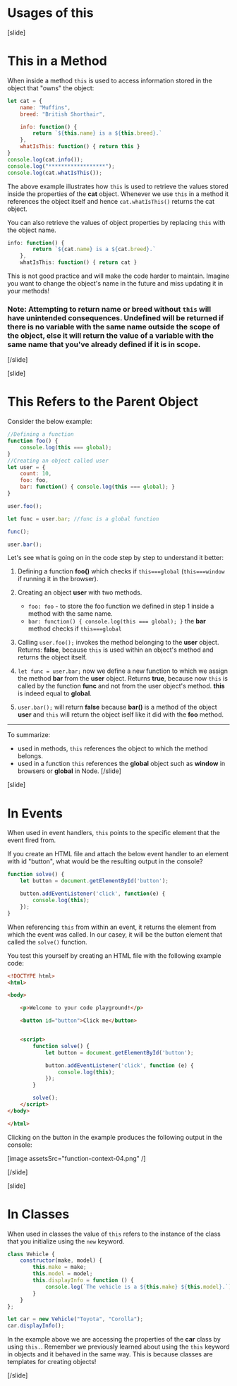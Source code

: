 # Usages of this
[slide]
# This in a Method
When inside a method ``this`` is used to access information stored in the object that "owns" the object:

```js live
let cat = {
    name: "Muffins",
    breed: "British Shorthair",

    info: function() {
        return `${this.name} is a ${this.breed}.`
    },
    whatIsThis: function() { return this }
}
console.log(cat.info());
console.log("******************");
console.log(cat.whatIsThis());
```
The above example illustrates how ``this`` is used to retrieve the values stored inside the properties of the **cat** object. Whenever we use ``this`` in a method it references the object itself and hence ``cat.whatIsThis()`` returns the cat object.

You can also retrieve the values of object properties by replacing ``this`` with the object name.

```js
info: function() {
        return `${cat.name} is a ${cat.breed}.`
    },
    whatIsThis: function() { return cat }
```
 This is not good practice and will make the code harder to maintain. Imagine you want to change the object's name in the future and miss updating it in your methods! 


### Note: Attempting to return **name** or **breed** without ``this`` will have unintended consequences. Undefined will be returned if there is no variable with the same name outside the scope of the object, else it will return the value of a variable with the same name that you've already defined if it is in scope.

[/slide]

[slide]

# This Refers to the Parent Object

Consider the below example:

```js live
//Defining a function
function foo() {
    console.log(this === global);
}
//Creating an object called user
let user = {
    count: 10,
    foo: foo,
    bar: function() { console.log(this === global); }
}

user.foo();

let func = user.bar; //func is a global function

func();

user.bar();
```
Let's see what is going on in the code step by step to understand it better:
1. Defining a function **foo()** which checks if ``this===global`` (``this===window`` if running it in the browser).

2. Creating an object **user** with two methods.
   - ``foo: foo`` - to store the foo function we defined in step 1 inside a method with the same name.
   -  ``bar: function() { console.log(this === global); }`` the **bar** method checks if ``this===global``

3. Calling ``user.foo();`` invokes the method belonging to the **user** object. Returns: **false**, because ``this`` is used within an object's method and returns the object itself.

4. ``let func = user.bar;`` now we define a new function to which we assign the method **bar** from the **user** object. Returns **true**, because now ``this`` is called by the function **func** and not from the user object's method. **this** is indeed equal to **global**.

5. ``user.bar();`` will return **false** because **bar()** is a method of the object **user** and ``this`` will return the object iself like it did with the **foo** method.
___
To summarize: 
 - used in methods, ``this`` references the object to which the method belongs.
 - used in a function ``this`` references the **global** object such as **window** in browsers or **global** in Node.
[/slide]

[slide]
# In Events
When used in event handlers, ``this`` points to the specific element that the event fired from.

If you create an HTML file and attach the below event handler to an element with id "button", what would be the resulting output in the console?

```js
function solve() {
    let button = document.getElementById('button');

    button.addEventListener('click', function(e) {
        console.log(this);
    });
}
```

When referencing ``this`` from within an event, it returns the element from which the event was called. In our casey, it will be the button element that called the ``solve()`` function.

You test this yourself by creating an HTML file with the following example code:

```html
<!DOCTYPE html>
<html>

<body>

    <p>Welcome to your code playground!</p>

    <button id="button">Click me</button>


    <script>
        function solve() {
            let button = document.getElementById('button');

            button.addEventListener('click', function (e) {
                console.log(this);
            });
        }

        solve();
    </script>
</body>

</html>
```

Clicking on the button in the example produces the following output in the console:

[image assetsSrc="function-context-04.png" /]

[/slide]

[slide]
# In Classes
When used in classes the value of ``this`` refers to the instance of the class that you initialize using the ``new`` keyword.

```js live
class Vehicle {
    constructor(make, model) {
        this.make = make;
        this.model = model;
        this.displayInfo = function () {
            console.log(`The vehicle is a ${this.make} ${this.model}.`);
        }
    }
};

let car = new Vehicle("Toyota", "Corolla");
car.displayInfo();
```

In the example above we are accessing the properties of the **car** class by using ``this.``. Remember we previously learned about using the ``this`` keyword in objects and it behaved in the same way. This is because classes are templates for creating objects!

[/slide]